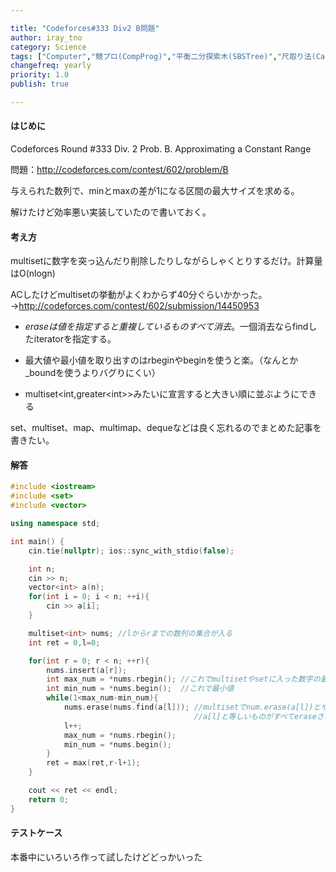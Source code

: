 ```yaml
---

title: "Codeforces#333 Div2 B問題"
author: iray_tno
category: Science
tags: ["Computer","競プロ(CompProg)","平衡二分探索木(SBSTree)","尺取り法(Caterpillar)"]
changefreq: yearly
priority: 1.0
publish: true

---
```


#### はじめに

Codeforces Round #333 Div. 2 Prob. B. Approximating a Constant Range

問題：http://codeforces.com/contest/602/problem/B

与えられた数列で、minとmaxの差が1になる区間の最大サイズを求める。

解けたけど効率悪い実装していたので書いておく。

<!-- headline -->

#### 考え方

multisetに数字を突っ込んだり削除したりしながらしゃくとりするだけ。計算量はO(nlogn)

ACしたけどmultisetの挙動がよくわからず40分ぐらいかかった。→http://codeforces.com/contest/602/submission/14450953

- _eraseは値を指定すると重複しているものすべて消去_。一個消去ならfindしたiteratorを指定する。

- 最大値や最小値を取り出すのはrbeginやbeginを使うと楽。（なんとか_boundを使うよりバグりにくい）

- multiset\<int,greater<int\>>みたいに宣言すると大きい順に並ぶようにできる

set、multiset、map、multimap、dequeなどは良く忘れるのでまとめた記事を書きたい。

#### 解答

```cpp
#include <iostream>
#include <set>
#include <vector>

using namespace std;

int main() {
    cin.tie(nullptr); ios::sync_with_stdio(false);

    int n;
    cin >> n;
    vector<int> a(n);
    for(int i = 0; i < n; ++i){
        cin >> a[i];
    }

    multiset<int> nums; //lからrまでの数列の集合が入る
    int ret = 0,l=0;

    for(int r = 0; r < n; ++r){
        nums.insert(a[r]);
        int max_num = *nums.rbegin(); //これでmultisetやsetに入った数字の最大値がとれる
        int min_num = *nums.begin();  //これで最小値
        while(1<max_num-min_num){
            nums.erase(nums.find(a[l])); //multisetでnum.erase(a[l])とやると
                                         //a[l]と等しいものがすべてeraseされる
            l++;
            max_num = *nums.rbegin();
            min_num = *nums.begin();
        }
        ret = max(ret,r-l+1);
    }

    cout << ret << endl;
    return 0;
}
```

#### テストケース

本番中にいろいろ作って試したけどどっかいった
